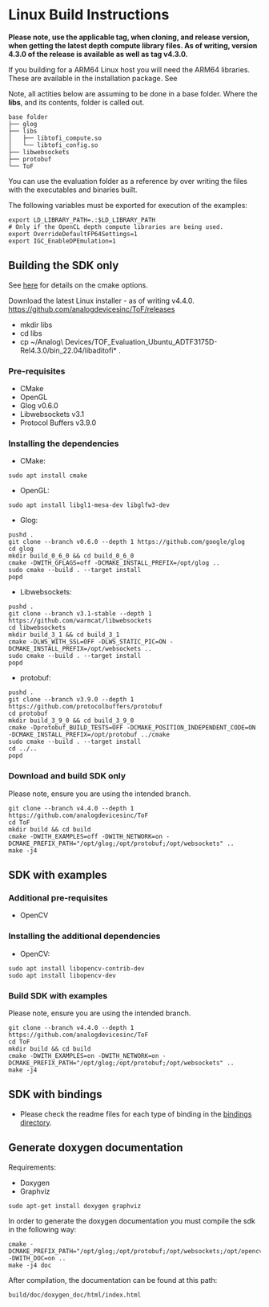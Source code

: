 # Linux Build Instructions

**Please note, use the applicable tag, when cloning, and release version, when getting the latest depth compute library files. As of writing, version 4.3.0 of the release is available as well as tag v4.3.0.** 

If you building for a ARM64 Linux host you will need the ARM64 libraries. These are available in the installation package. See

Note, all actities below are assuming to be done in a base folder. Where the **libs**, and its contents, folder is called out.

```
base folder
├── glog
├── libs
│   ├── libtofi_compute.so
│   └── libtofi_config.so
├── libwebsockets
├── protobuf
└── ToF
```

You can use the evaluation folder as a reference by over writing the files with the executables and binaries built.

The following variables must be exported for execution of the examples:
```
export LD_LIBRARY_PATH=.:$LD_LIBRARY_PATH
# Only if the OpenCL depth compute libraries are being used.
export OverrideDefaultFP64Settings=1
export IGC_EnableDPEmulation=1 
```

## Building the SDK only

See [here](../../cmake/readme.md) for details on the cmake options.

Download the latest Linux installer - as of writing v4.4.0.
https://github.com/analogdevicesinc/ToF/releases

* mkdir libs
* cd libs
* cp ~/Analog\ Devices/TOF_Evaluation_Ubuntu_ADTF3175D-Rel4.3.0/bin_22.04/libaditofi\* .

### Pre-requisites
* CMake
* OpenGL
* Glog v0.6.0
* Libwebsockets v3.1
* Protocol Buffers v3.9.0

### Installing the dependencies
* CMake:
```console
sudo apt install cmake
```

* OpenGL:
```console
sudo apt install libgl1-mesa-dev libglfw3-dev
```

* Glog:
```console
pushd .
git clone --branch v0.6.0 --depth 1 https://github.com/google/glog
cd glog
mkdir build_0_6_0 && cd build_0_6_0
cmake -DWITH_GFLAGS=off -DCMAKE_INSTALL_PREFIX=/opt/glog ..
sudo cmake --build . --target install
popd
```

* Libwebsockets:
```console
pushd .
git clone --branch v3.1-stable --depth 1 https://github.com/warmcat/libwebsockets
cd libwebsockets
mkdir build_3_1 && cd build_3_1
cmake -DLWS_WITH_SSL=OFF -DLWS_STATIC_PIC=ON -DCMAKE_INSTALL_PREFIX=/opt/websockets ..
sudo cmake --build . --target install
popd
```

* protobuf:
```console
pushd .
git clone --branch v3.9.0 --depth 1 https://github.com/protocolbuffers/protobuf
cd protobuf
mkdir build_3_9_0 && cd build_3_9_0
cmake -Dprotobuf_BUILD_TESTS=OFF -DCMAKE_POSITION_INDEPENDENT_CODE=ON -DCMAKE_INSTALL_PREFIX=/opt/protobuf ../cmake
sudo cmake --build . --target install
cd ../..
popd
```


### Download and build SDK only

Please note, ensure you are using the intended branch.

```console
git clone --branch v4.4.0 --depth 1 https://github.com/analogdevicesinc/ToF
cd ToF
mkdir build && cd build
cmake -DWITH_EXAMPLES=off -DWITH_NETWORK=on -DCMAKE_PREFIX_PATH="/opt/glog;/opt/protobuf;/opt/websockets" ..
make -j4
```

## SDK with examples

### Additional pre-requisites
* OpenCV

### Installing the additional dependencies
* OpenCV:
```console
sudo apt install libopencv-contrib-dev
sudo apt install libopencv-dev
```

### Build SDK with examples

Please note, ensure you are using the intended branch.

```console
git clone --branch v4.4.0 --depth 1 https://github.com/analogdevicesinc/ToF
cd ToF
mkdir build && cd build
cmake -DWITH_EXAMPLES=on -DWITH_NETWORK=on -DCMAKE_PREFIX_PATH="/opt/glog;/opt/protobuf;/opt/websockets" ..
make -j4
```

## SDK with bindings

- Please check the readme files for each type of binding in the [bindings directory](../../bindings).

## Generate doxygen documentation

Requirements:
* Doxygen
* Graphviz

```console
sudo apt-get install doxygen graphviz
```

In order to generate the doxygen documentation you must compile the sdk in the following way:
```console
cmake -DCMAKE_PREFIX_PATH="/opt/glog;/opt/protobuf;/opt/websockets;/opt/opencv" -DWITH_DOC=on ..
make -j4 doc
```
After compilation, the documentation can be found at this path:
```console
build/doc/doxygen_doc/html/index.html
```
